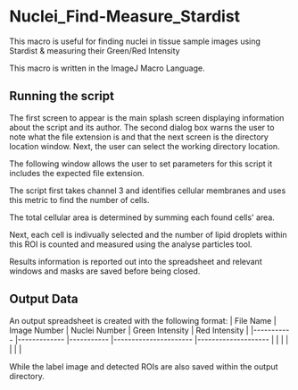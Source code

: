 # Nuclei_Find-Measure_Stardist
This macro is useful for finding nuclei in tissue sample images using Stardist &amp; measuring their Green/Red Intensity

This macro is written in the ImageJ Macro Language.

## Running the script
The first screen to appear is the main splash screen displaying information about the script and its author.
The second dialog box warns the user to note what the file extension is and that the next screen is the directory location window.
Next, the user can select the working directory location.

The following window allows the user to set parameters for this script it includes the expected file extension.

The script first takes channel 3 and identifies cellular membranes and uses this metric to find the number of cells.

The total cellular area is determined by summing each found cells' area.

Next, each cell is indivually selected and the number of lipid droplets within this ROI is counted and measured using the analyse particles tool.

Results information is reported out into the spreadsheet and relevant windows and masks are saved before being closed.

## Output Data
An output spreadsheet is created with the following format:
| File Name 	| Image Number 	| Nuclei Number 	| Green Intensity 	| Red Intensity 	|
|-----------	|-------------	|-----------	|----------------------	|--------------------	|
|           	|             	|           	|                      	|                    	|

While the label image and detected ROIs are also saved within the output directory.
